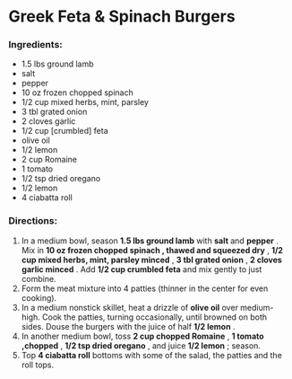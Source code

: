 # Greek Feta & Spinach Burgers 

### Ingredients: 
* 1.5 lbs ground lamb
*  salt
*  pepper
* 10 oz frozen chopped spinach
* 1/2 cup mixed herbs, mint, parsley
* 3 tbl grated onion
* 2 cloves garlic
* 1/2 cup [crumbled] feta
*  olive oil
* 1/2 lemon
* 2 cup Romaine
* 1 tomato
* 1/2 tsp dried oregano
* 1/2 lemon
* 4 ciabatta roll

### Directions: 
1. In a medium bowl, season **1.5 lbs ground lamb** with **salt** and **pepper** . Mix in **10 oz frozen chopped spinach , thawed and squeezed dry** , **1/2 cup mixed herbs, mint, parsley minced** , **3 tbl grated onion** , **2 cloves garlic minced** . Add **1/2 cup crumbled feta** and mix gently to just combine. 
2. Form the meat mixture into 4 patties (thinner in the center for even cooking). 
3. In a medium nonstick skillet, heat a drizzle of **olive oil** over medium-high. Cook the patties, turning occasionally, until browned on both sides. Douse the burgers with the juice of half **1/2 lemon** . 
4. In another medium bowl, toss **2 cup chopped Romaine** , **1 tomato ,chopped** , **1/2 tsp dried oregano** , and juice **1/2 lemon** ; season. 
5. Top **4 ciabatta roll** bottoms with some of the salad, the patties and the roll tops. 
